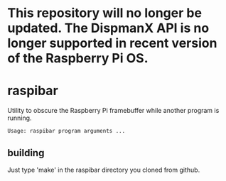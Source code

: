 # This repository will no longer be updated. The DispmanX API is no longer supported in recent version of the Raspberry Pi OS.

raspibar
========

Utility to obscure the Raspberry Pi framebuffer while another program is
running.

    Usage: raspibar program arguments ...

building
--------

Just type 'make' in the raspibar directory you cloned from github.
